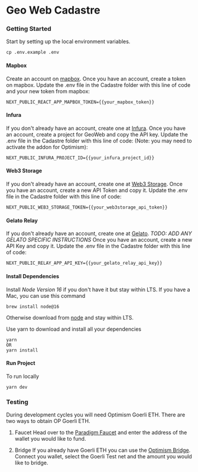 # Geo Web Cadastre

### Getting Started

Start by setting up the local environment variables. 

```
cp .env.example .env
```

#### Mapbox
Create an account on [mapbox](https://www.mapbox.com/).
Once you have an account, create a token on mapbox.
Update the .env file in the Cadastre folder with this line of code and your new token from mapbox:
```
NEXT_PUBLIC_REACT_APP_MAPBOX_TOKEN={{your_mapbox_token}}
```
#### Infura
If you don't already have an account, create one at [Infura](https://www.infura.io/).
Once you have an account, create a project for GeoWeb and copy the API key.
Update the .env file in the Cadastre folder with this line of code:
(Note: you may need to activate the addon for Optimism):
```
NEXT_PUBLIC_INFURA_PROJECT_ID={{your_infura_project_id}}
```
#### Web3 Storage
If you don't already have an account, create one at [Web3 Storage](https://web3.storage/).
Once you have an account, create a new API Token and copy it.
Update the .env file in the Cadastre folder with this line of code:
```
NEXT_PUBLIC_WEB3_STORAGE_TOKEN={{your_web3storage_api_token}}
```

#### Gelato Relay
If you don't already have an account, create one at [Gelato](https://www.gelato.network/relay).
*TODO: ADD ANY GELATO SPECIFIC INSTRUCTIONS*
Once you have an account, create a new API Key and copy it.
Update the .env file in the Cadastre folder with this line of code:
```
NEXT_PUBLIC_RELAY_APP_API_KEY={{your_gelato_relay_api_key}}
```

#### Install Dependencies

Install *Node Version 16* if you don't have it but stay within LTS.
If you have a Mac, you can use this command
```
brew install node@16
```

Otherwise download from [node](https://nodejs.org/en/download) and stay within LTS.

Use yarn to download and install all your dependencies
```
yarn
OR
yarn install
```

#### Run Project

To run locally
```
yarn dev
```

### Testing

During development cycles you will need Optimism Goerli ETH. There are two ways to obtain OP Goerli ETH.
1. Faucet
    Head over to the [Paradigm Faucet](https://faucet.paradigm.xyz/) and enter the address of the wallet you would like to fund.
    
2. Bridge
    If you already have Goerli ETH you can use the [Optimism Bridge](https://app.optimism.io/bridge/deposit). Connect you wallet, select the Goerli Test net and the amount you would like to bridge.